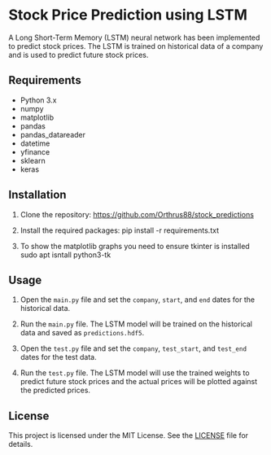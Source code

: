 # Stock Price Prediction using LSTM

A Long Short-Term Memory (LSTM) neural network has been implemented to predict stock prices. The LSTM is trained on historical data of a company and is used to predict future stock prices.

## Requirements

- Python 3.x
- numpy
- matplotlib
- pandas
- pandas_datareader
- datetime
- yfinance
- sklearn
- keras

## Installation

1. Clone the repository:
    https://github.com/Orthrus88/stock_predictions

2. Install the required packages:
    pip install -r requirements.txt

3. To show the matplotlib graphs you need to ensure tkinter is installed
    sudo apt isntall python3-tk


## Usage

1. Open the `main.py` file and set the `company`, `start`, and `end` dates for the historical data.

2. Run the `main.py` file. The LSTM model will be trained on the historical data and saved as `predictions.hdf5`.

3. Open the `test.py` file and set the `company`, `test_start`, and `test_end` dates for the test data.

4. Run the `test.py` file. The LSTM model will use the trained weights to predict future stock prices and the actual prices will be plotted against the predicted prices.

## License

This project is licensed under the MIT License. See the [LICENSE](LICENSE) file for details.